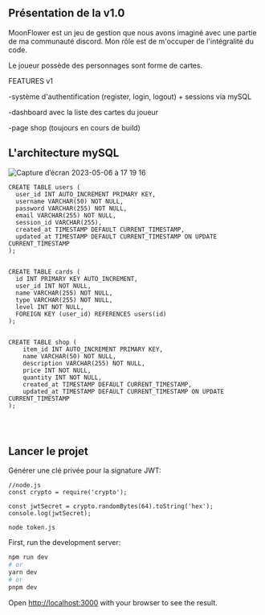 ## Présentation de la v1.0

MoonFlower est un jeu de gestion que nous avons imaginé avec une partie de ma communauté discord.
Mon rôle est de m'occuper de l'intégralité du code.

Le joueur possède des personnages sont forme de cartes.

FEATURES v1

-système d'authentification (register, login, logout) + sessions via mySQL

-dashboard avec la liste des cartes du joueur

-page shop (toujours en cours de build)

## L'architecture mySQL

![Capture d’écran 2023-05-06 à 17 19 16](https://user-images.githubusercontent.com/86530475/236633118-b481c1dd-bbc1-406d-a900-27ea38289d63.png)

```
CREATE TABLE users (
  user_id INT AUTO_INCREMENT PRIMARY KEY,
  username VARCHAR(50) NOT NULL,
  password VARCHAR(255) NOT NULL,
  email VARCHAR(255) NOT NULL,
  session_id VARCHAR(255),
  created_at TIMESTAMP DEFAULT CURRENT_TIMESTAMP,
  updated_at TIMESTAMP DEFAULT CURRENT_TIMESTAMP ON UPDATE CURRENT_TIMESTAMP
);


CREATE TABLE cards (
  id INT PRIMARY KEY AUTO_INCREMENT,
  user_id INT NOT NULL,
  name VARCHAR(255) NOT NULL,
  type VARCHAR(255) NOT NULL,
  level INT NOT NULL,
  FOREIGN KEY (user_id) REFERENCES users(id)
);


CREATE TABLE shop (
    item_id INT AUTO_INCREMENT PRIMARY KEY,
    name VARCHAR(50) NOT NULL,
    description VARCHAR(255) NOT NULL,
    price INT NOT NULL,
    quantity INT NOT NULL,
    created_at TIMESTAMP DEFAULT CURRENT_TIMESTAMP,
    updated_at TIMESTAMP DEFAULT CURRENT_TIMESTAMP ON UPDATE CURRENT_TIMESTAMP
);




```

## Lancer le projet

Générer une clé privée pour la signature JWT:

```
//node.js
const crypto = require('crypto');

const jwtSecret = crypto.randomBytes(64).toString('hex');
console.log(jwtSecret);

```

```
node token.js
```

First, run the development server:

```bash
npm run dev
# or
yarn dev
# or
pnpm dev
```

Open [http://localhost:3000](http://localhost:3000) with your browser to see the result.
